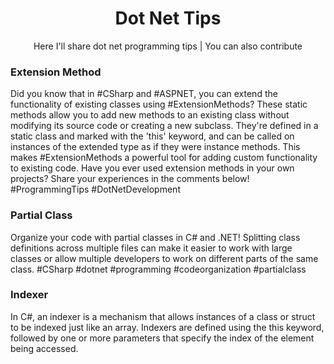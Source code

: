 <p><h1 align="center">Dot Net Tips</h1></p>
<p align="center">Here I'll share dot net programming tips | You can also contribute</p>

### Extension Method
<p>Did you know that in #CSharp and #ASPNET, you can extend the functionality of existing classes using #ExtensionMethods? These static methods allow you to add new methods to an existing class without modifying its source code or creating a new subclass. They're defined in a static class and marked with the 'this' keyword, and can be called on instances of the extended type as if they were instance methods. This makes #ExtensionMethods a powerful tool for adding custom functionality to existing code. Have you ever used extension methods in your own projects? Share your experiences in the comments below! #ProgrammingTips #DotNetDevelopment</p>

### Partial Class
<p>Organize your code with partial classes in C# and .NET! Splitting class definitions across multiple files can make it easier to work with large classes or allow multiple developers to work on different parts of the same class. #CSharp #dotnet #programming #codeorganization #partialclass</p>

### Indexer
<p>In C#, an indexer is a mechanism that allows instances of a class or struct to be indexed just like an array. Indexers are defined using the this keyword, followed by one or more parameters that specify the index of the element being accessed.</p>
